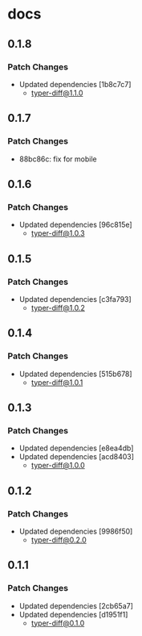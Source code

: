 # docs

## 0.1.8

### Patch Changes

- Updated dependencies [1b8c7c7]
  - typer-diff@1.1.0

## 0.1.7

### Patch Changes

- 88bc86c: fix for mobile

## 0.1.6

### Patch Changes

- Updated dependencies [96c815e]
  - typer-diff@1.0.3

## 0.1.5

### Patch Changes

- Updated dependencies [c3fa793]
  - typer-diff@1.0.2

## 0.1.4

### Patch Changes

- Updated dependencies [515b678]
  - typer-diff@1.0.1

## 0.1.3

### Patch Changes

- Updated dependencies [e8ea4db]
- Updated dependencies [acd8403]
  - typer-diff@1.0.0

## 0.1.2

### Patch Changes

- Updated dependencies [9986f50]
  - typer-diff@0.2.0

## 0.1.1

### Patch Changes

- Updated dependencies [2cb65a7]
- Updated dependencies [d1951f1]
  - typer-diff@0.1.0
